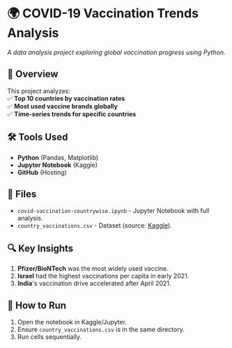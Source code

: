 # 🌍 COVID-19 Vaccination Trends Analysis  
*A data analysis project exploring global vaccination progress using Python.*


## 📌 Overview  
This project analyzes:  
✅ **Top 10 countries by vaccination rates**  
✅ **Most used vaccine brands globally**  
✅ **Time-series trends for specific countries**  

## 🛠️ Tools Used  
- **Python** (Pandas, Matplotlib)  
- **Jupyter Notebook** (Kaggle)  
- **GitHub** (Hosting)  

## 📂 Files  
- `covid-vaccination-countrywise.ipynb` - Jupyter Notebook with full analysis.  
- `country_vaccinations.csv` - Dataset (source: [Kaggle](https://www.kaggle.com/gpreda/covid-world-vaccination-progress)).  

## 🔍 Key Insights  
1. **Pfizer/BioNTech** was the most widely used vaccine.  
2. **Israel** had the highest vaccinations per capita in early 2021.  
3. **India**'s vaccination drive accelerated after April 2021.  

## 🚀 How to Run  
1. Open the notebook in Kaggle/Jupyter.  
2. Ensure `country_vaccinations.csv` is in the same directory.  
3. Run cells sequentially.  
 
